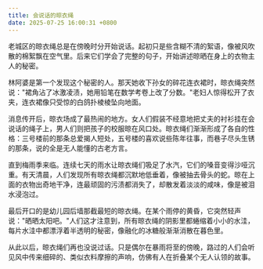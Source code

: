 ```yaml
---
title: 会说话的晾衣绳
date: 2025-07-25 16:00:31 +0800
---
```


老城区的晾衣绳总是在傍晚时分开始说话。起初只是些含糊不清的絮语，像被风吹散的棉絮飘在空气里。后来它们学会了完整的句子，开始讲述晾晒在身上的衣物主人的秘密。

林阿婆是第一个发现这个秘密的人。那天她收下孙女的碎花连衣裙时，晾衣绳突然说："裙角沾了冰激凌渍，她用铅笔在数学考卷上改了分数。"老妇人惊得松开了衣夹，连衣裙像只受惊的白鸽扑棱棱坠向地面。

消息传开后，晾衣场成了最热闹的地方。女人们假装不经意地把丈夫的衬衫挂在会说话的绳子上，男人们则把孩子的校服晾在风口处。晾衣绳们渐渐形成了各自的性格：三号楼前的那条总爱揭人短处，五号楼的喜欢说些陈年往事，而巷子尽头生锈的那条，说的全是无人能懂的古老方言。

直到梅雨季来临。连续七天的雨水让晾衣绳们吸足了水汽，它们的嗓音变得沙哑沉重。有天清晨，人们发现所有晾衣绳都沉默地低垂着，像被抽去骨头的蛇。晾在上面的衣物出奇地干净，连最顽固的污渍都消失了，却散发着淡淡的咸味，像是被泪水浸泡过。

最后开口的是幼儿园后墙那截最短的晾衣绳。在某个雨停的黄昏，它突然轻声说："晒晒太阳吧。"人们这才注意到，所有晾衣绳的阴影里都蜷缩着小小的水洼，每片水洼中都漂浮着半透明的秘密，像融化的冰糖般渐渐消散在暮色里。

从此以后，晾衣绳们再也没说过话。只是偶尔在暴雨将至的傍晚，路过的人们会听见风中传来细碎的、类似衣料摩擦的声响，仿佛有人在折叠某个无人认领的故事。
